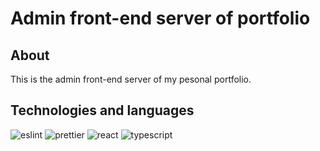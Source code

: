 # Admin front-end server of portfolio
## About
This is the admin front-end server of my pesonal portfolio.

## Technologies and languages

![eslint](https://user-images.githubusercontent.com/9947506/197403598-7b8d89fc-200f-4305-a4ab-8d2ff9cd2e0e.svg)
![prettier](https://user-images.githubusercontent.com/9947506/197403773-ab00ff56-b331-47dd-899b-d24f31cc22fa.svg)
![react](https://user-images.githubusercontent.com/9947506/197404014-93b6fbc4-4d23-42ad-8989-a90be9c78618.svg)
 ![typescript](https://user-images.githubusercontent.com/9947506/125699496-366f2bd1-0de6-401a-a77e-7bd5b229bcae.png) 

